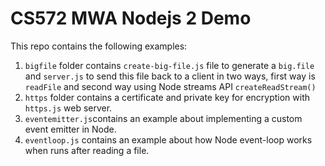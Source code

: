 # CS572 MWA Nodejs 2 Demo  
This repo contains the following examples:  
1. `bigfile` folder contains `create-big-file.js` file to generate a `big.file` and `server.js` to send this file back to a client in two ways, first way is `readFile` and second way using Node streams API `createReadStream()`
2. `https` folder contains a certificate and private key for encryption with `https.js` web server.
3. `eventemitter.js`contains an example about implementing a custom event emitter in Node.
4. `eventloop.js` contains an example about how Node event-loop works when runs after reading a file.
